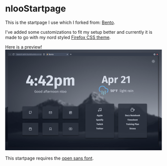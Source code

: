 # nlooStartpage

This is the startpage I use which I forked from: [Bento](https://github.com/migueravila/Bento).

I've added some customizations to fit my setup better and currently it is made to go with my nord styled [Firefox CSS theme](https://github.com/n-loo/nlooFirefoxCSS).

Here is a preview!
![image](preview.png)

This startpage requires the [open sans font](https://fonts.google.com/specimen/Fira+Sans).